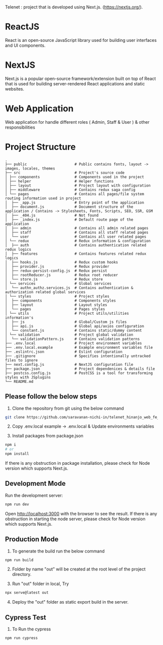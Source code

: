 Telenet : project that is developed using Next.js. (https://nextjs.org/).

# ReactJS

React is an open-source JavaScript library used for building user interfaces and UI components.
# NextJS

Next.js is a popular open-source framework/extension built on top of React that is used for building server-rendered React applications and static websites.

# Web Application

Web application for handle different roles ( Admin, Staff & User ) & other responsibilities

# Project Structure
    .
    ├── public                      # Public contains fonts, layout -> images, locales, themes
    ├── src                         # Project's source code  
    │ ├── components                # Components used in the project    
    │ ├── helper                    # Helper functions    
    │ ├── layout                    # Project layout with configuration    
    │ ├── middleware                # Contains redux saga config    
    │ └── pages                     # Contains all pages/file system routing information used in project   
    │  ├── _app.js                  # Entry point of the application   
    │  ├── document.js              # Document structure of the application / Contains -> Stylesheets, Fonts, Scripts, SEO, SSR, GSM   
    │  ├── _404.js                  # Not found  
    │  ├── _index.js                # Default route page of the application   
    │  ├── admin                    # Contains all admin related pages   
    │  ├── staff                    # Contains all staff related pages   
    │  └── user                     # Contains all user related pages 
    │ └── redux                     # Redux information & configuration  
    │  ├── auth                     # Contains authentication related redux logics
    │  ├── features                 # Contains features related redux logics  
    │  ├── hooks.js                 # Redux custom hooks
    │  ├── provider.js              # Redux provider  
    │  ├── redux-persist-config.js  # Redux persist
    │  ├── rootReducer.js           # Redux root reducer
    │  └── store.js                 # Redux store
    │ └── services                  # Global services  
    │  └── authn_authz.services.js  # Contains authentication & authorization related global services 
    │ └── styles                    # Project styles
    │  ├── components               # Components styles  
    │  ├── layout                   # Layout styles
    │  └── pages                    # Pages styles
    │ └── utils                     # Project utils/utilities information's
    │  ├── js                       # Global/Custom js files  
    │  ├── api.js                   # Global api/axios configuration
    │  └── constant.js              # Contains static/dummy content
    │ └── validation                # Project global validation
    │  └── validationPattern.js     # Contains validation patterns
    ├── .env.local                  # Project environment variables    
    ├── .env.local.example          # Example environment variables file   
    ├── .eslintrc.json              # Eslint configuration
    ├── .gitignore                  # Specifies intentionally untracked files to ignore    
    ├── next.config.js              # NextJS configuration file    
    ├── package.json                # Project dependenices & details file    
    ├── postcss.config.js           # PostCSS is a tool for transforming styles with JSplugins    
    └── README.md

## Please follow the below steps

1. Clone the repository from git using the below command

```bash
git clone https://github.com/saravanan-nichi-in/telenet_hinanjo_web_fe_nextjs.git
```

2. Copy .env.local example -> .env.local & Update environments variables

3. Install packages from package.json

```bash
npm i
# or
npm install
```

If there is any obstruction in package installation, please check for Node version which supports Next.js.

## Development Mode

Run the development server:

```bash
npm run dev
```

Open [http://localhost:3000](http://localhost:3000) with the browser to see the result.
If there is any obstruction in starting the node server, please check for Node version which supports Next.js.

## Production Mode

1. To generate the build run the below command

```bash
npm run build
```

2. Folder by name "out" will be created at the root level of the project directory.

3. Run "out" folder in local, Try

```bash
npx serve@latest out
```

4. Deploy the "out" folder as static export build in the server.

## Cypress Test

1. To Run the cypress

```bash
npm run cypress
```
